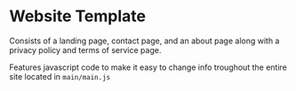 # Website Template
Consists of a landing page, contact page, and an about page along with a privacy policy and terms of service page.

Features javascript code to make it easy to change info troughout the entire site located in `main/main.js`
